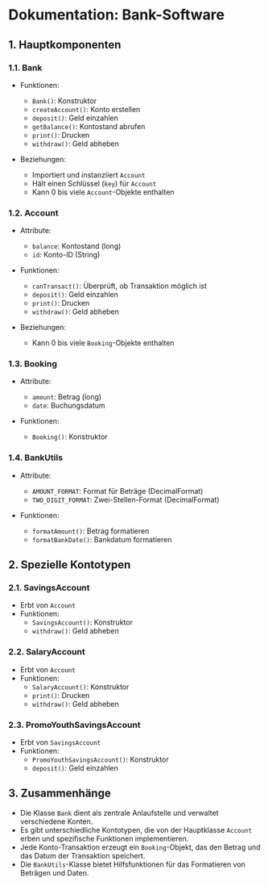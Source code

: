 # Dokumentation: Bank-Software

## 1. Hauptkomponenten

### 1.1. Bank
- Funktionen:
  - `Bank()`: Konstruktor
  - `createAccount()`: Konto erstellen
  - `deposit()`: Geld einzahlen
  - `getBalance()`: Kontostand abrufen
  - `print()`: Drucken
  - `withdraw()`: Geld abheben

- Beziehungen:
  - Importiert und instanziiert `Account`
  - Hält einen Schlüssel (`key`) für `Account`
  - Kann 0 bis viele `Account`-Objekte enthalten

### 1.2. Account
- Attribute:
  - `balance`: Kontostand (long)
  - `id`: Konto-ID (String)

- Funktionen:
  - `canTransact()`: Überprüft, ob Transaktion möglich ist
  - `deposit()`: Geld einzahlen
  - `print()`: Drucken
  - `withdraw()`: Geld abheben

- Beziehungen:
  - Kann 0 bis viele `Booking`-Objekte enthalten

### 1.3. Booking
- Attribute:
  - `amount`: Betrag (long)
  - `date`: Buchungsdatum

- Funktionen:
  - `Booking()`: Konstruktor

### 1.4. BankUtils
- Attribute:
  - `AMOUNT_FORMAT`: Format für Beträge (DecimalFormat)
  - `TWO_DIGIT_FORMAT`: Zwei-Stellen-Format (DecimalFormat)

- Funktionen:
  - `formatAmount()`: Betrag formatieren
  - `formatBankDate()`: Bankdatum formatieren

## 2. Spezielle Kontotypen

### 2.1. SavingsAccount
- Erbt von `Account`
- Funktionen:
  - `SavingsAccount()`: Konstruktor
  - `withdraw()`: Geld abheben

### 2.2. SalaryAccount
- Erbt von `Account`
- Funktionen:
  - `SalaryAccount()`: Konstruktor
  - `print()`: Drucken
  - `withdraw()`: Geld abheben

### 2.3. PromoYouthSavingsAccount
- Erbt von `SavingsAccount`
- Funktionen:
  - `PromoYouthSavingsAccount()`: Konstruktor
  - `deposit()`: Geld einzahlen

## 3. Zusammenhänge
- Die Klasse `Bank` dient als zentrale Anlaufstelle und verwaltet verschiedene Konten.
- Es gibt unterschiedliche Kontotypen, die von der Hauptklasse `Account` erben und spezifische Funktionen implementieren.
- Jede Konto-Transaktion erzeugt ein `Booking`-Objekt, das den Betrag und das Datum der Transaktion speichert.
- Die `BankUtils`-Klasse bietet Hilfsfunktionen für das Formatieren von Beträgen und Daten.